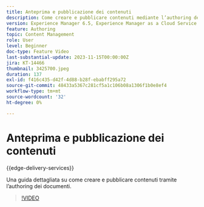 ```yaml
---
title: Anteprima e pubblicazione dei contenuti
description: Come creare e pubblicare contenuti mediante l’authoring dei documenti.
version: Experience Manager 6.5, Experience Manager as a Cloud Service
feature: Authoring
topic: Content Management
role: User
level: Beginner
doc-type: Feature Video
last-substantial-update: 2023-11-15T00:00:00Z
jira: KT-14466
thumbnail: 3425700.jpeg
duration: 137
exl-id: f416c435-d42f-4d88-b28f-ebabff295a72
source-git-commit: 48433a5367c281cf5a1c106b08a1306f1b0e8ef4
workflow-type: tm+mt
source-wordcount: '32'
ht-degree: 0%

---
```


# Anteprima e pubblicazione dei contenuti

{{edge-delivery-services}}

Una guida dettagliata su come creare e pubblicare contenuti tramite l’authoring dei documenti.

>[!VIDEO](https://video.tv.adobe.com/v/3441349/?learn=on&captions=ita)
